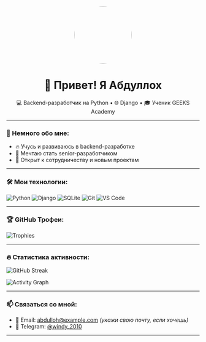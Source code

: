 <!-- Центрированный аватар -->
<p align="center">
  <img src="https://avatars.githubusercontent.com/Абдуллох" width="150" height="150" style="border-radius: 50%;" />
</p>

<h1 align="center">👋 Привет! Я Абдуллох</h1>
<p align="center">
  💻 Backend-разработчик на Python • 🌐 Django • 🎓 Ученик GEEKS Academy
</p>

---

### 🚀 Немного обо мне:
- 🔥 Учусь и развиваюсь в backend-разработке
- 🎯 Мечтаю стать senior-разработчиком
- 💬 Открыт к сотрудничеству и новым проектам

---

### 🛠️ Мои технологии:
![Python](https://img.shields.io/badge/-Python-3776AB?style=flat&logo=python&logoColor=white)
![Django](https://img.shields.io/badge/-Django-092E20?style=flat&logo=django)
![SQLite](https://img.shields.io/badge/-SQLite-003B57?style=flat&logo=sqlite)
![Git](https://img.shields.io/badge/-Git-F05032?style=flat&logo=git)
![VS Code](https://img.shields.io/badge/-VS%20Code-007ACC?style=flat&logo=visual-studio-code)

---

### 🏆 GitHub Трофеи:
![Trophies](https://github-profile-trophy.vercel.app/?username=Абдуллох&theme=radical&row=1)

---

### 🔥 Статистика активности:
![GitHub Streak](https://immunocap.ru/photo/kodovoe-programmirovanie/3)

![Activity Graph](https://github-readme-activity-graph.vercel.app/graph?username=Абдуллох&theme=radical)

---

### 📫 Связаться со мной:
- 📧 Email: abdulloh@example.com *(укажи свою почту, если хочешь)*
- 💬 Telegram: [@windy_2010](https://t.me/windy_2010)

---
